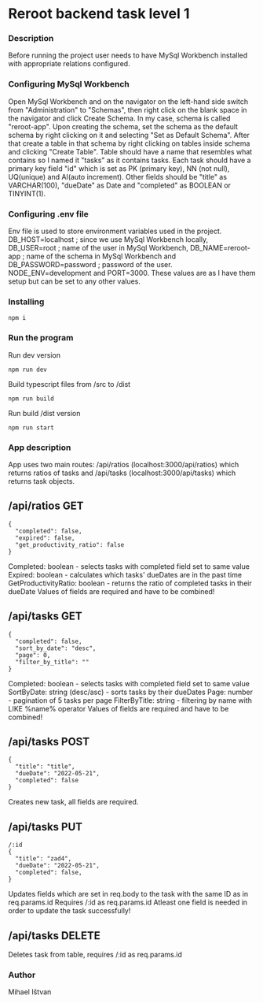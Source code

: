 # Reroot backend task level 1 

### Description
Before running the project user needs to have MySql Workbench installed with appropriate relations configured.

### Configuring MySql Workbench

Open MySql Workbench and on the navigator on the left-hand side switch from "Administration" to "Schemas", then right click on the blank space in the navigator and click Create Schema. In my case, schema is called "reroot-app". Upon creating the schema, set the schema as the default schema by right clicking on it and selecting "Set as Default Schema". After that create a table in that schema by right clicking on tables inside schema and clicking "Create Table". Table should have a name that resembles what contains so I named it "tasks" as it contains tasks. Each task should have a primary key field "id" which is set as PK (primary key), NN (not null), UQ(unique) and AI(auto increment). Other fields should be "title" as VARCHAR(100), "dueDate" as Date and "completed" as BOOLEAN or TINYINT(1). 

### Configuring .env file

Env file is used to store environment variables used in the project. DB_HOST=localhost ; since we use MySql Workbench locally, DB_USER=root ; name of the user in MySql Workbench, DB_NAME=reroot-app ; name of the schema in MySql Workbench and DB_PASSWORD=password ; password of the user. NODE_ENV=development and PORT=3000. These values are as I have them setup but can be set to any other values.

### Installing

```
npm i
```

### Run the program

Run dev version
```
npm run dev
```

Build typescript files from /src to /dist
```
npm run build
```

Run build /dist version
```
npm run start
```

### App description

App uses two main routes: /api/ratios (localhost:3000/api/ratios) which returns ratios of tasks and /api/tasks (localhost:3000/api/tasks) which returns task objects.

## /api/ratios GET
```
{
  "completed": false,
  "expired": false,
  "get_productivity_ratio": false
}
```
Completed: boolean - selects tasks with completed field set to same value 
Expired: boolean - calculates which tasks' dueDates are in the past time
GetProductivityRatio: boolean - returns the ratio of completed tasks in their dueDate
Values of fields are required and have to be combined!

## /api/tasks GET
```
{
  "completed": false,
  "sort_by_date": "desc",
  "page": 0,
  "filter_by_title": ""
}
```
Completed: boolean - selects tasks with completed field set to same value
SortByDate: string (desc/asc) - sorts tasks by their dueDates
Page: number - pagination of 5 tasks per page
FilterByTitle: string - filtering by name with LIKE %name% operator
Values of fields are required and have to be combined!

## /api/tasks POST
```
{
  "title": "title",
  "dueDate": "2022-05-21",
  "completed": false
}
```
Creates new task, all fields are required.  

## /api/tasks PUT
```
/:id
{
  "title": "zad4",
  "dueDate": "2022-05-21",
  "completed": false,
}
```
Updates fields which are set in req.body to the task with the same ID as in req.params.id
Requires /:id as req.params.id
Atleast one field is needed in order to update the task successfully!

## /api/tasks DELETE
Deletes task from table, requires /:id as req.params.id

### Author

Mihael Ištvan
